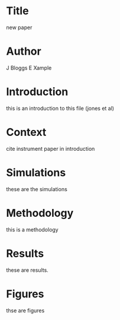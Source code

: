 # Title
new paper

# Author
J Bloggs
E Xample

# Introduction
this is an introduction to this file (jones et al)

# Context
cite instrument paper in introduction

# Simulations
these are the simulations

# Methodology
this is a methodology

# Results
these are results.

# Figures
thse are figures
